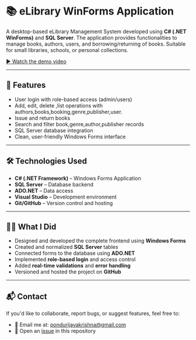# 📚 eLibrary WinForms Application

A desktop-based eLibrary Management System developed using **C# (.NET WinForms)** and **SQL Server**. The application provides functionalities to manage books, authors, users, and borrowing/returning of books. Suitable for small libraries, schools, or personal collections.

[▶️ Watch the demo video](Library/DemoVideo/ScreenRecording.mp4)
<!--(https://drive.google.com/file/d/1NxXHbb7W1J2OA8mKrdYX5kgUtBCWnCgO/view?usp=sharing)-->


---

## 🚀 Features

- User login with role-based access (admin/users)
- Add, edit, delete ,list operations with authors,books,booking,genre,publisher,user.
- Issue and return books
- Search and filter book,genre,author,publisher records
- SQL Server database integration
- Clean, user-friendly Windows Forms interface

---

## 🛠️ Technologies Used

- **C# (.NET Framework)** – Windows Forms Application
- **SQL Server** – Database backend
- **ADO.NET** – Data access
- **Visual Studio** – Development environment
- **Git/GitHub** – Version control and hosting

---
<!--
## 🧾 SQL Tables & Structure


| 1. `Authors` | 2. `Books`| 3. `Genre`
|:---------------:|:------------:|:------------:|
| <img src="Library/SQL_Tables/SQL_Author.png" alt="Author Table" width="300"/> | <img src="Library/SQL_Tables/SQL_Books.png" alt="Books Table" width="300"/> |<img src="Library/SQL_Tables/SQL_Genre.png" alt="Genre Table" width="300"/>

 3. `Genre` | 4. `Publisher`
 |:---------------:|:------------:|

<img src="Library/SQL_Tables/SQL_Genre.png" alt="Genre Table" width="300"/>





<img src="Library/SQL_Tables/SQL_Author.png" alt="Author Table" width="300"/>


![Books Table](Library/SQL_Tables/SQL_Books.png)
### 3. `Booking`
![Booking Table](Library/SQL_Tables/SQL_Booking.png)
### 4. 
![Genre Table](Library/SQL_Tables/SQL_Genre.png)
### 5. `Publisher`
![Publisher Table](Library/SQL_Tables/SQL_Publisher.png)
### 6. `UserDetails`
![UserDetails Table](Library/SQL_Tables/SQL_UserDetails.png)

-->

## 🧑‍💻 What I Did

- Designed and developed the complete frontend using **Windows Forms**
- Created and normalized **SQL Server** tables
- Connected forms to the database using **ADO.NET**
- Implemented **role-based login** and access control
- Added **real-time validations** and **error handling**
- Versioned and hosted the project on **GitHub**

---

## 📬 Contact

If you'd like to collaborate, report bugs, or suggest features, feel free to:

- 📧 Email me at: [pondurijayakrishna@gmail.com](mailto:pondurijayakrishna@gmail.com)
- 🐞 Open an [issue](https://github.com/jayakrishna77/eLibrary-WinForms-CSharp/issues) in this repository



